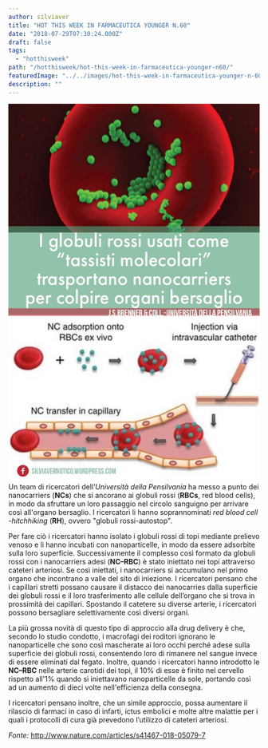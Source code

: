 ```yaml
---
author: silviaver
title: "HOT THIS WEEK IN FARMACEUTICA YOUNGER N.60"
date: "2018-07-29T07:30:24.000Z"
draft: false
tags:
  - "hotthisweek"
path: "/hotthisweek/hot-this-week-in-farmaceutica-younger-n60/"
featuredImage: "../../images/hot-this-week-in-farmaceutica-younger-n-60.md/img_2744.jpg"
description: ""
---
```


![](../../images/hot-this-week-in-farmaceutica-younger-n-60.md/img_2744.jpg)Un team di ricercatori dell’_Università della Pensilvania_ ha messo a punto dei nanocarriers (**NCs**) che si ancorano ai globuli rossi (**RBCs**, red blood cells), in modo da sfruttare un loro passaggio nel circolo sanguigno per arrivare così all'organo bersaglio. I ricercatori li hanno soprannominati _red blood cell -hitchhiking_ (**RH**), ovvero "globuli rossi-autostop".

Per fare ciò i ricercatori hanno isolato i globuli rossi di topi mediante prelievo venoso e li hanno incubati con nanoparticelle, in modo da essere adsorbite sulla loro superficie. Successivamente il complesso così formato da globuli rossi con i nanocarriers adesi (**NC–RBC**) è stato iniettato nei topi attraverso cateteri arteriosi. Se così iniettati, i nanocarriers si accumulano nel primo organo che incontrano a valle del sito di iniezione. I ricercatori pensano che i capillari stretti possano causare il distacco dei nanocarries dalla superficie dei globuli rossi e il loro trasferimento alle cellule dell’organo che si trova in prossimità dei capillari. Spostando il catetere su diverse arterie, i ricercatori possono bersagliare selettivamente così diversi organi.

La più grossa novità di questo tipo di approccio alla drug delivery è che, secondo lo studio condotto, i macrofagi dei roditori ignorano le nanoparticelle che sono così mascherate ai loro occhi perché adese sulla superficie dei globuli rossi, consentendo loro di rimanere nel sangue invece di essere eliminati dal fegato. Inoltre, quando i ricercatori hanno introdotto le **NC–RBC** nelle arterie carotidi dei topi, il 10% di esse è finito nel cervello rispetto all'1% quando si iniettavano nanoparticelle da sole, portando così ad un aumento di dieci volte nell'efficienza della consegna.

I ricercatori pensano inoltre, che un simile approccio, possa aumentare il rilascio di farmaci in caso di infarti, ictus embolici e molte altre malattie per i quali i protocolli di cura già prevedono l’utilizzo di cateteri arteriosi.

_Fonte:_ http://www.nature.com/articles/s41467-018-05079-7
